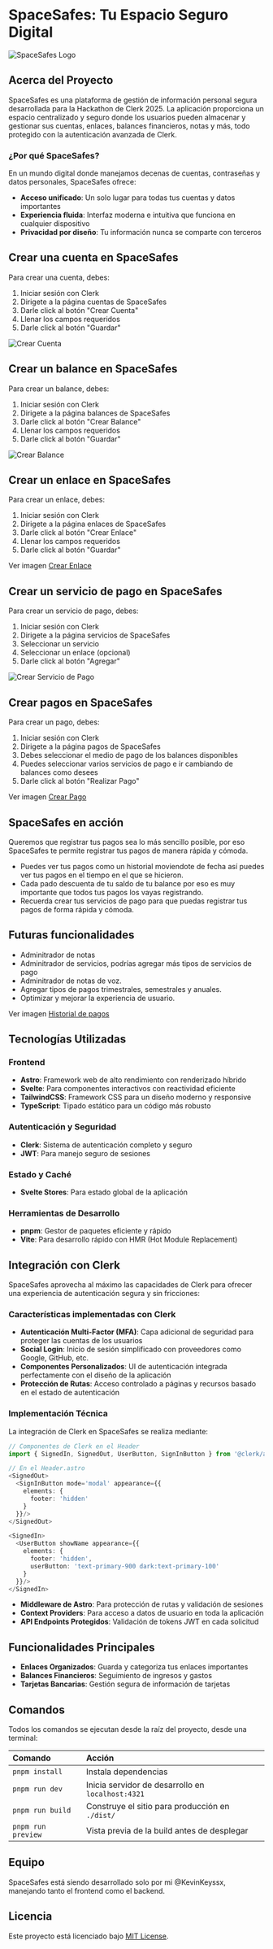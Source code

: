 # SpaceSafes: Tu Espacio Seguro Digital

![SpaceSafes Logo](public/logo.png)

## Acerca del Proyecto

SpaceSafes es una plataforma de gestión de información personal segura desarrollada para la Hackathon de Clerk 2025. La aplicación proporciona un espacio centralizado y seguro donde los usuarios pueden almacenar y gestionar sus cuentas, enlaces, balances financieros, notas y más, todo protegido con la autenticación avanzada de Clerk.

### ¿Por qué SpaceSafes?

En un mundo digital donde manejamos decenas de cuentas, contraseñas y datos personales, SpaceSafes ofrece:

- **Acceso unificado**: Un solo lugar para todas tus cuentas y datos importantes
- **Experiencia fluida**: Interfaz moderna e intuitiva que funciona en cualquier dispositivo
- **Privacidad por diseño**: Tu información nunca se comparte con terceros


## Crear una cuenta en SpaceSafes

Para crear una cuenta, debes:
1. Iniciar sesión con Clerk
2. Dirigete a la página cuentas de SpaceSafes
3. Darle click al botón "Crear Cuenta"
4. Llenar los campos requeridos
5. Darle click al botón "Guardar"

![Crear Cuenta](https://res.cloudinary.com/dbgzsikcs/image/upload/v1747793827/space-safes/demo/account/Create_account_uhjdir.gif)

## Crear un balance en SpaceSafes

Para crear un balance, debes:
1. Iniciar sesión con Clerk
2. Dirigete a la página balances de SpaceSafes
3. Darle click al botón "Crear Balance"
4. Llenar los campos requeridos
5. Darle click al botón "Guardar"

![Crear Balance](https://res.cloudinary.com/dbgzsikcs/image/upload/v1747793993/space-safes/demo/balance/Create_account_nihhxi.gif)

## Crear un enlace en SpaceSafes

Para crear un enlace, debes:
1. Iniciar sesión con Clerk
2. Dirigete a la página enlaces de SpaceSafes
3. Darle click al botón "Crear Enlace"
4. Llenar los campos requeridos
5. Darle click al botón "Guardar"

Ver imagen
[Crear Enlace](https://res.cloudinary.com/dbgzsikcs/image/upload/v1747795674/space-safes/demo/navly/Create_navly_oipq4n.gif)

## Crear un servicio de pago en SpaceSafes

Para crear un servicio de pago, debes:
1. Iniciar sesión con Clerk
2. Dirigete a la página servicios de SpaceSafes
3. Seleccionar un servicio
4. Seleccionar un enlace (opcional)
5. Darle click al botón "Agregar"

![Crear Servicio de Pago](https://res.cloudinary.com/dbgzsikcs/image/upload/v1747796076/space-safes/demo/services/Create_service_ligfjy.gif)


## Crear pagos en SpaceSafes

Para crear un pago, debes:
1. Iniciar sesión con Clerk
2. Dirigete a la página pagos de SpaceSafes
3. Debes seleccionar el medio de pago de los balances disponibles
4. Puedes seleccionar varios servicios de pago e ir cambiando de balances como desees
5. Darle click al botón "Realizar Pago"

Ver imagen
[Crear Pago](https://res.cloudinary.com/dbgzsikcs/image/upload/v1747796430/space-safes/demo/payment/Create_payments_f0i2hl.gif)


## SpaceSafes en acción

Queremos que registrar tus pagos sea lo más sencillo posible, por eso SpaceSafes te permite registrar tus pagos de manera rápida y cómoda.

- Puedes ver tus pagos como un historial moviendote de fecha así puedes ver tus pagos en el tiempo en el que se hicieron.
- Cada pado descuenta de tu saldo de tu balance por eso es muy importante que todos tus pagos los vayas registrando.
- Recuerda crear tus servicios de pago para que puedas registrar tus pagos de forma rápida y cómoda.


## Futuras funcionalidades

- Adminitrador de notas
- Adminitrador de servicios, podrías agregar más tipos de servicios de pago
- Adminitrador de notas de voz.
- Agregar tipos de pagos trimestrales, semestrales y anuales.
- Optimizar y mejorar la experiencia de usuario.

Ver imagen
[Historial de pagos](https://res.cloudinary.com/dbgzsikcs/image/upload/v1747796985/space-safes/demo/payment/historial_de_pagos_kxrlep.gif)

## Tecnologías Utilizadas

### Frontend
- **Astro**: Framework web de alto rendimiento con renderizado híbrido
- **Svelte**: Para componentes interactivos con reactividad eficiente
- **TailwindCSS**: Framework CSS para un diseño moderno y responsive
- **TypeScript**: Tipado estático para un código más robusto

### Autenticación y Seguridad
- **Clerk**: Sistema de autenticación completo y seguro
- **JWT**: Para manejo seguro de sesiones

### Estado y Caché
- **Svelte Stores**: Para estado global de la aplicación

### Herramientas de Desarrollo
- **pnpm**: Gestor de paquetes eficiente y rápido
- **Vite**: Para desarrollo rápido con HMR (Hot Module Replacement)

## Integración con Clerk

SpaceSafes aprovecha al máximo las capacidades de Clerk para ofrecer una experiencia de autenticación segura y sin fricciones:

### Características implementadas con Clerk

- **Autenticación Multi-Factor (MFA)**: Capa adicional de seguridad para proteger las cuentas de los usuarios
- **Social Login**: Inicio de sesión simplificado con proveedores como Google, GitHub, etc.
- **Componentes Personalizados**: UI de autenticación integrada perfectamente con el diseño de la aplicación
- **Protección de Rutas**: Acceso controlado a páginas y recursos basado en el estado de autenticación

### Implementación Técnica

La integración de Clerk en SpaceSafes se realiza mediante:

```typescript
// Componentes de Clerk en el Header
import { SignedIn, SignedOut, UserButton, SignInButton } from '@clerk/astro';

// En el Header.astro
<SignedOut>
  <SignInButton mode='modal' appearance={{
    elements: {
      footer: 'hidden'
    }
  }}/>
</SignedOut>

<SignedIn>
  <UserButton showName appearance={{
    elements: {
      footer: 'hidden',
      userButton: 'text-primary-900 dark:text-primary-100'
    }
  }}/>
</SignedIn>
```

- **Middleware de Astro**: Para protección de rutas y validación de sesiones
- **Context Providers**: Para acceso a datos de usuario en toda la aplicación
- **API Endpoints Protegidos**: Validación de tokens JWT en cada solicitud

## Funcionalidades Principales

- **Enlaces Organizados**: Guarda y categoriza tus enlaces importantes
- **Balances Financieros**: Seguimiento de ingresos y gastos
- **Tarjetas Bancarias**: Gestión segura de información de tarjetas

## Comandos

Todos los comandos se ejecutan desde la raíz del proyecto, desde una terminal:

| Comando                   | Acción                                           |
| :------------------------ | :----------------------------------------------- |
| `pnpm install`            | Instala dependencias                             |
| `pnpm run dev`            | Inicia servidor de desarrollo en `localhost:4321`|
| `pnpm run build`          | Construye el sitio para producción en `./dist/`  |
| `pnpm run preview`        | Vista previa de la build antes de desplegar      |

## Equipo

SpaceSafes está siendo desarrollado solo por mi @KevinKeyssx, manejando tanto el frontend como el backend.

## Licencia

Este proyecto está licenciado bajo [MIT License](LICENSE).
